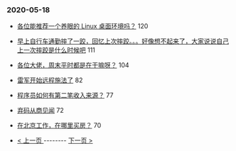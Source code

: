 ### 2020-05-18 
- [各位能推荐一个养眼的 Linux 桌面环境吗？](https://www.v2ex.com/t/672652) 120
- [早上自行车通勤摔了一跤，回忆上次摔跤。。。好像想不起来了，大家说说自己上一次摔跤是什么时候吧](https://www.v2ex.com/t/672735) 111
- [各位大佬，周末平时都是在干嘛呀？](https://www.v2ex.com/t/672813) 104
- [雷军开始远程施法了](https://www.v2ex.com/t/672769) 82
- [程序员如何有第二笔收入来源？](https://www.v2ex.com/t/672775) 77
- [弃码从商见闻](https://www.v2ex.com/t/672692) 72
- [在北京工作，在哪里买房？](https://www.v2ex.com/t/672746) 70 

- [ < 上一页 ](https://github.com/able8/v2ex-hot-record/blob/master/2020-05-17.md) -------- [ 下一页 > ](https://github.com/able8/v2ex-hot-record/blob/master/2020-05-19.md)